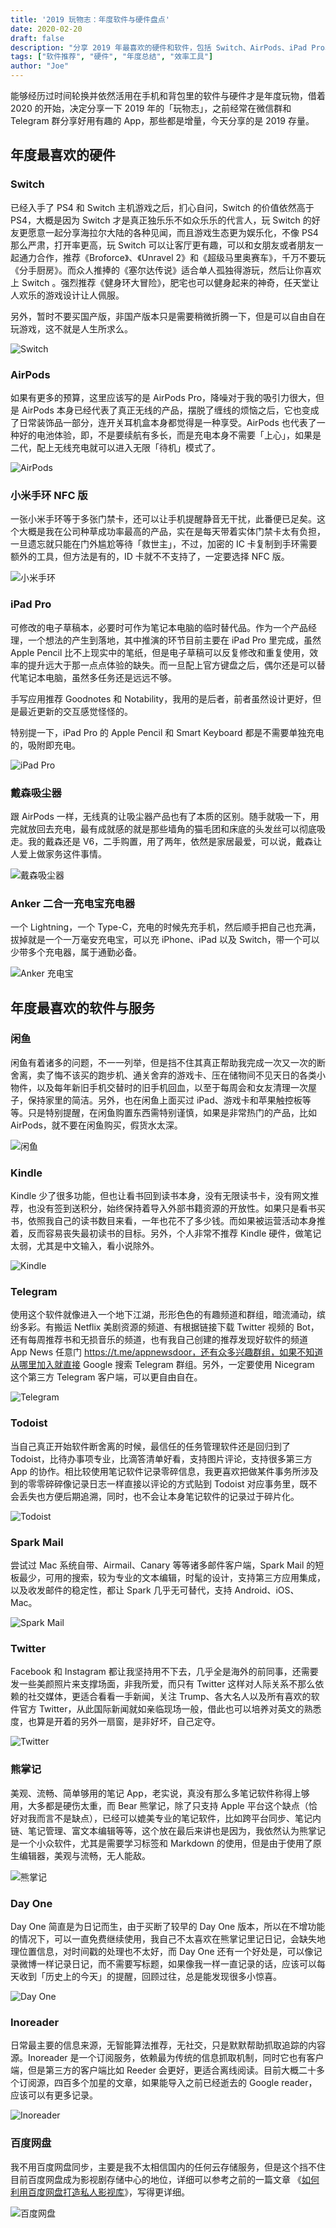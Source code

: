 ```yaml
---
title: '2019 玩物志：年度软件与硬件盘点'
date: 2020-02-20
draft: false
description: "分享 2019 年最喜欢的硬件和软件，包括 Switch、AirPods、iPad Pro、戴森吸尘器等硬件，以及闲鱼、Kindle、Telegram、Todoist 等软件与服务。"
tags: ["软件推荐", "硬件", "年度总结", "效率工具"]
author: "Joe"
---
```


能够经历过时间轮换并依然活用在手机和背包里的软件与硬件才是年度玩物，借着 2020 的开始，决定分享一下 2019 年的「玩物志」，之前经常在微信群和 Telegram 群分享好用有趣的 App，那些都是增量，今天分享的是 2019 存量。

## **年度最喜欢的硬件**

### **Switch**

已经入手了 PS4 和 Switch 主机游戏之后，扪心自问，Switch 的价值依然高于 PS4，大概是因为 Switch 才是真正独乐乐不如众乐乐的代言人，玩 Switch 的好友更愿意一起分享海拉尔大陆的各种见闻，而且游戏生态更为娱乐化，不像 PS4 那么严肃，打开率更高，玩 Switch 可以让客厅更有趣，可以和女朋友或者朋友一起通力合作，推荐《Broforce》、《Unravel 2》和《超级马里奥赛车》，千万不要玩《分手厨房》。而众人推捧的《塞尔达传说》适合单人孤独得游玩，然后让你喜欢上 Switch 。强烈推荐《健身环大冒险》，肥宅也可以健身起来的神奇，任天堂让人欢乐的游戏设计让人佩服。

另外，暂时不要买国产版，非国产版本只是需要稍微折腾一下，但是可以自由自在玩游戏，这不就是人生所求么。

![Switch](/images/posts/2019-toys-and-gadgets-recap/switch.jpg)

### **AirPods**

如果有更多的预算，这里应该写的是 AirPods Pro，降噪对于我的吸引力很大，但是 AirPods 本身已经代表了真正无线的产品，摆脱了缠线的烦恼之后，它也变成了日常装饰品一部分，连开关耳机盒本身都觉得是一种享受。AirPods 也代表了一种好的电池体验，即，不是要续航有多长，而是充电本身不需要「上心」，如果是二代，配上无线充电就可以进入无限「待机」模式了。

![AirPods](/images/posts/2019-toys-and-gadgets-recap/airpods.jpg)

### **小米手环 NFC 版**

一张小米手环等于多张门禁卡，还可以让手机提醒静音无干扰，此番便已足矣。这个大概是我在公司种草成功率最高的产品，实在是每天带着实体门禁卡太有负担，一旦遗忘就只能在门外尴尬等待「救世主」，不过，加密的 IC 卡复制到手环需要额外的工具，但方法是有的，ID 卡就不不支持了，一定要选择 NFC 版。

![小米手环](/images/posts/2019-toys-and-gadgets-recap/miband.jpg)

### **iPad Pro**

可修改的电子草稿本，必要时可作为笔记本电脑的临时替代品。作为一个产品经理，一个想法的产生到落地，其中推演的环节目前主要在 iPad Pro 里完成，虽然 Apple Pencil 比不上现实中的笔纸，但是电子草稿可以反复修改和重复使用，效率的提升远大于那一点点体验的缺失。而一旦配上官方键盘之后，偶尔还是可以替代笔记本电脑，虽然多任务还是远远不够。

手写应用推荐 Goodnotes 和 Notability，我用的是后者，前者虽然设计更好，但是最近更新的交互感觉怪怪的。

特别提一下，iPad Pro 的 Apple Pencil 和 Smart Keyboard 都是不需要单独充电的，吸附即充电。

![iPad Pro](/images/posts/2019-toys-and-gadgets-recap/ipadpro.jpg)

### **戴森吸尘器**

跟 AirPods 一样，无线真的让吸尘器产品也有了本质的区别。随手就吸一下，用完就放回去充电，最有成就感的就是那些墙角的猫毛团和床底的头发丝可以彻底吸走。我的戴森还是 V6，二手购置，用了两年，依然是家居最爱，可以说，戴森让人爱上做家务这件事情。

![戴森吸尘器](/images/posts/2019-toys-and-gadgets-recap/dyson.jpg)

### **Anker 二合一充电宝充电器**

一个 Lightning，一个 Type-C，充电的时候先充手机，然后顺手把自己也充满，拔掉就是一个一万毫安充电宝，可以充 iPhone、iPad 以及 Switch，带一个可以少带多个充电器，属于通勤必备。

![Anker 充电宝](/images/posts/2019-toys-and-gadgets-recap/anker.jpg)

## **年度最喜欢的软件与服务**

### **闲鱼**

闲鱼有着诸多的问题，不一一列举，但是挡不住其真正帮助我完成一次又一次的断舍离，卖了悔不该买的跑步机、通关舍弃的游戏卡、压在储物间不见天日的各类小物件，以及每年新旧手机交替时的旧手机回血，以至于每周会和女友清理一次屋子，保持家里的简洁。另外，也在闲鱼上面买过 iPad、游戏卡和苹果触控板等等。只是特别提醒，在闲鱼购置东西需特别谨慎，如果是非常热门的产品，比如 AirPods，就不要在闲鱼购买，假货水太深。

![闲鱼](/images/posts/2019-toys-and-gadgets-recap/xianyu.jpg)

### **Kindle**

Kindle 少了很多功能，但也让看书回到读书本身，没有无限读书卡，没有网文推荐，也没有签到送积分，始终保持着导入外部书籍资源的开放性。如果只是看书买书，依照我自己的读书数目来看，一年也花不了多少钱。而如果被运营活动本身推着，反而容易丧失最初读书的目标。另外，个人非常不推荐 Kindle 硬件，做笔记太弱，尤其是中文输入，看小说除外。

![Kindle](/images/posts/2019-toys-and-gadgets-recap/kindle.jpg)

### **Telegram**

使用这个软件就像进入一个地下江湖，形形色色的有趣频道和群组，暗流涌动，缤纷多彩。有搬运 Netflix 美剧资源的频道、有根据链接下载 Twitter 视频的 Bot，还有每周推荐书和无损音乐的频道，也有我自己创建的推荐发现好软件的频道 App News 任意门 https://t.me/appnewsdoor，还有众多兴趣群组，如果不知道从哪里加入就直接 Google 搜索 Telegram 群组。另外，一定要使用 Nicegram 这个第三方 Telegram 客户端，可以更自由自在。

![Telegram](/images/posts/2019-toys-and-gadgets-recap/telegram.jpg)

### **Todoist**

当自己真正开始软件断舍离的时候，最信任的任务管理软件还是回归到了 Todoist，比待办事项专业，比滴答清单好看，支持图片评论，支持很多第三方 App 的协作。相比较使用笔记软件记录零碎信息，我更喜欢把做某件事务所涉及到的零零碎碎像记录日志一样直接以评论的方式贴到 Todoist 对应事务里，既不会丢失也方便后期追溯，同时，也不会让本身笔记软件的记录过于碎片化。

![Todoist](/images/posts/2019-toys-and-gadgets-recap/todoist.jpg)

### **Spark Mail**

尝试过 Mac 系统自带、Airmail、Canary 等等诸多邮件客户端，Spark Mail 的短板最少，可用的搜索，较为专业的文本编辑，时髦的设计，支持第三方应用集成，以及收发邮件的稳定性，都让 Spark 几乎无可替代，支持 Android、iOS、Mac。

![Spark Mail](/images/posts/2019-toys-and-gadgets-recap/spark.jpg)

### **Twitter**

Facebook 和 Instagram 都让我坚持用不下去，几乎全是海外的前同事，还需要发一些美颜照片来支撑场面，非我所爱，而只有 Twitter 这样对人际关系不那么依赖的社交媒体，更适合看看一手新闻，关注 Trump、各大名人以及所有喜欢的软件官方 Twitter，从此国际新闻就如亲临现场一般，借此也可以培养对英文的熟悉度，也算是开着的另外一扇窗，是非好坏，自己定夺。

![Twitter](/images/posts/2019-toys-and-gadgets-recap/twitter.jpg)

### **熊掌记**

美观、流畅、简单够用的笔记 App，老实说，真没有那么多笔记软件称得上够用，大多都是硬伤太重，而 Bear 熊掌记，除了只支持 Apple 平台这个缺点（恰好对我而言不是缺点），已经可以媲美专业的笔记软件，比如跨平台同步、笔记内链、笔记管理、富文本编辑等等，这个放在最后来讲也是因为，我依然认为熊掌记是一个小众软件，尤其是需要学习标签和 Markdown 的使用，但是由于使用了原生编辑器，美观与流畅，无人能敌。

![熊掌记](/images/posts/2019-toys-and-gadgets-recap/bear.jpg)

### **Day One**

Day One 简直是为日记而生，由于买断了较早的 Day One 版本，所以在不增功能的情况下，可以一直免费继续使用，我自己不太喜欢在熊掌记里记日记，会缺失地理位置信息，对时间戳的处理也不太好，而 Day One 还有一个好处是，可以像记录微博一样记录日记，而不需要写标题，如果像我一样一直记录的话，应该可以每天收到「历史上的今天」的提醒，回顾过往，总是能发现很多小惊喜。

![Day One](/images/posts/2019-toys-and-gadgets-recap/dayone.jpg)

### **Inoreader**

日常最主要的信息来源，无智能算法推荐，无社交，只是默默帮助抓取追踪的内容源。Inoreader 是一个订阅服务，依赖最为传统的信息抓取机制，同时它也有客户端，但是第三方的客户端比如 Reeder 会更好，更适合离线阅读。目前大概二十多个订阅源，四百多个加星的文章，如果能导入之前已经逝去的 Google reader，应该可以有更多记录。

![Inoreader](/images/posts/2019-toys-and-gadgets-recap/inoreader.jpg)

### **百度网盘**

我不用百度网盘同步，主要是我不太相信国内的任何云存储服务，但是这个挡不住目前百度网盘成为影视剧存储中心的地位，详细可以参考之前的一篇文章 《[如何利用百度网盘打造私人影视库](http://mp.weixin.qq.com/s?__biz=MzIxNTU3MjcyMA==&mid=2247483847&idx=1&sn=ddf448dd8ed0d943d0b53dfdbebd1a5a&chksm=97970858a0e0814e653d41f342622f4bbf1b1d4f5c641c61289b1489bfaf66ce361593d234bb&scene=21#wechat_redirect)》，写得更详细。

![百度网盘](/images/posts/2019-toys-and-gadgets-recap/baidupan.jpg)